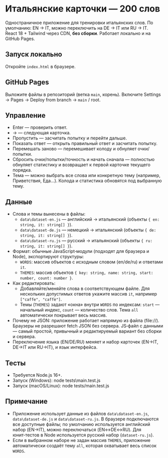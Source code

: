 # Итальянские карточки — 200 слов

Одностраничное приложение для тренировки итальянских слов. По умолчанию: EN → IT, можно переключить на DE → IT или RU → IT.  
React 18 + Tailwind через CDN, **без сборки**. Работает локально и на GitHub Pages.

## Запуск локально
Откройте `index.html` в браузере.

## GitHub Pages
Выложите файлы в репозиторий (ветка `main`, корень). Включите Settings → Pages → Deploy from branch → `main` / root.


## Управление
- Enter — проверить ответ.
- → — следующая карточка.
- Пропустить — засчитать попытку и перейти дальше.
- Показать ответ — открыть правильный ответ и засчитать попытку.
- Перемешать заново — перемешивает колоду и обнуляет очки/попытки.
- Сбросить очки/попытки/точность и начать сначала — полностью обнуляет статистику и возвращает к первой карточке текущего порядка.
- Тема — можно выбрать все слова или конкретную тему (например, Приветствия, Еда...). Колода и статистика обновятся под выбранную тему.


## Данные
- Слова и темы вынесены в файлы:
  - `data\dataset-en.js` — английский → итальянский (объекты `{ en: string, it: string[] }`).
  - `data\dataset-de.js` — немецкий → итальянский (объекты `{ de: string, it: string[] }`).
  - `data\dataset-ru.js` — русский → итальянский (объекты `{ ru: string, it: string[] }`).
- Формат: обычные JavaScript‑модули (подходят для браузера и Node), экспортируют структуры:
  - `WORDS`: массив объектов с исходным словом (en/de/ru) и ответами `it`.
  - `THEMES`: массив объектов `{ key: string, name: string, start: number, count: number }`.
- Как редактировать:
  - Добавляйте/меняйте слова в соответствующем файле. Для нескольких допустимых ответов укажите массив `it`, например `["caffe", "caffè"]`.
  - Темы (`THEMES`) задают «окна» внутри `WORDS` по индексам: `start` — начальный индекс, `count` — количество слов. Тема `all` автоматически покрывает весь массив.
- Почему не JSON: приложение работает напрямую из файла (file://). Браузеры не разрешают fetch JSON без сервера. JS‑файл с данными — самый простой, привычный и редактируемый вариант без сборки и сервера.
- Переключение языка (EN/DE/RU) меняет и набор карточек (EN→IT, DE→IT или RU→IT), и язык интерфейса.

## Тесты
- Требуется Node.js 16+.
- Запуск (Windows): node tests\main.test.js
- Запуск (macOS/Linux): node tests/main.test.js


## Примечание
- Приложение использует данные из файлов `data\dataset-en.js`, `data\dataset-de.js` и `data\dataset-ru.js`. В браузере подключаются все доступные файлы; по умолчанию используется английский набор (EN→IT), можно переключаться (EN↔DE↔RU). Для юнит‑тестов в Node используется русский набор (`dataset-ru.js`).
- Если в выбранном наборе не задан массив `THEMES`, приложение автоматически создаёт тему `all`, которая охватывает весь список `WORDS`.
